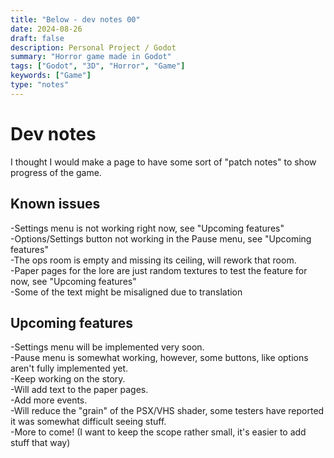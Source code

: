 ```yaml
---
title: "Below - dev notes 00"
date: 2024-08-26
draft: false
description: Personal Project / Godot
summary: "Horror game made in Godot"
tags: ["Godot", "3D", "Horror", "Game"]
keywords: ["Game"]
type: "notes"
---
```

# Dev notes
I thought I would make a page to have some sort of "patch notes" to show progress of the game.
## Known issues
-Settings menu is not working right now, see "Upcoming features"<br/>
-Options/Settings button not working in the Pause menu, see "Upcoming features"</br>
-The ops room is empty and missing its ceiling, will rework that room.<br/>
-Paper pages for the lore are just random textures to test the feature for now, see "Upcoming features"<br/>
-Some of the text might be misaligned due to translation<br/>
## Upcoming features
-Settings menu will be implemented very soon.<br/>
-Pause menu is somewhat working, however, some buttons, like options aren't fully implemented yet.<br/>
-Keep working on the story.<br/>
-Will add text to the paper pages.</br>
-Add more events.<br/>
-Will reduce the "grain" of the PSX/VHS shader, some testers have reported it was somewhat difficult seeing stuff.</br>
-More to come! (I want to keep the scope rather small, it's easier to add stuff that way)</br>